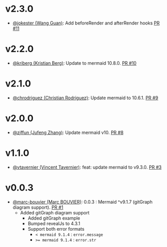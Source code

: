 # v2.3.0

- [@jokester (Wang Guan)](https://github.com/jokester): Add beforeRender and afterRender hooks [PR #11](https://github.com/zjffun/reveal.js-mermaid-plugin/pull/11)

# v2.2.0

- [@kriberg (Kristian Berg)](https://github.com/kriberg): Update to mermaid 10.8.0. [PR #10](https://github.com/zjffun/reveal.js-mermaid-plugin/pull/10)

# v2.1.0

- [@chrodriguez (Christian Rodriguez)](https://github.com/chrodriguez): Update mermaid to 10.6.1. [PR #9](https://github.com/zjffun/reveal.js-mermaid-plugin/pull/9)

# v2.0.0

- [@zjffun (Jufeng Zhang)](https://github.com/zjffun): Update mermaid v10. [PR #8](https://github.com/zjffun/reveal.js-mermaid-plugin/pull/8)

# v1.1.0

- [@vtavernier (Vincent Tavernier)](https://github.com/vtavernier): feat: update mermaid to v9.3.0. [PR #3](https://github.com/zjffun/reveal.js-mermaid-plugin/pull/3)

# v0.0.3

- [@marc-bouvier (Marc BOUVIER)](https://github.com/marc-bouvier): 0.0.3 : Mermaid ^v9.1.7 (gitGraph diagram support). [PR #1](https://github.com/zjffun/reveal.js-mermaid-plugin/pull/1)
  - Added gitGraph diagram support
    - Added gitGraph example
    - Bumped revealJs to 4.3.1
    - Support both error formats
      - `< mermaid 9.1.4` : `error.message`
      - `>= mermaid 9.1.4` : `error.str`
